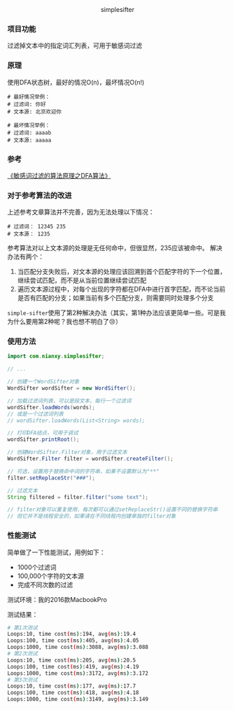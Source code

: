 <div style="text-align: center">simplesifter</div>

### 项目功能
过滤掉文本中的指定词汇列表，可用于敏感词过滤

### 原理
使用DFA状态树，最好的情况O(n)，最坏情况O(n!)
```properties
# 最好情况举例：
# 过滤词: 你好
# 文本源: 北京欢迎你

# 最坏情况举例：
# 过滤词: aaaab
# 文本源: aaaaa
```

### 参考
[《敏感词过滤的算法原理之DFA算法》](https://blog.csdn.net/cdj0311/article/details/79789480)

### 对于参考算法的改进
上述参考文章算法并不完善，因为无法处理以下情况：
```properties
# 过滤词： 12345 235
# 文本源： 1235
```
参考算法对以上文本源的处理是无任何命中，但很显然，235应该被命中。
解决办法有两个：
1. 当匹配分支失败后，对文本源的处理应该回溯到首个匹配字符的下一个位置，继续尝试匹配，而不是从当前位置继续尝试匹配
2. 遍历文本源过程中，对每个出现的字符都在DFA中进行首字匹配，而不论当前是否有匹配的分支；如果当前有多个匹配分支，则需要同时处理多个分支

`simple-sifter`使用了第2种解决办法（其实，第1种办法应该更简单一些。可是我为什么要用第2种呢？我也想不明白了:cry:）


### 使用方法
```java
import com.nianxy.simplesifter;

// ...

// 创建一个WordSifter对象
WordSifter wordSifter = new WordSifter();

// 加载过滤词列表，可以是段文本，每行一个过滤词
wordSifter.loadWords(words);
// 或是一个过滤词列表
// wordSifter.loadWords(List<String> words);

// 打印DFA结点，可用于调试
wordSifter.printRoot();

// 创建WordSifter.Filter对象，用于过滤文本
WordSifter.Filter filter = wordSifter.createFilter();

// 可选，设置用于替换命中词的字符串，如果不设置默认为"**"
filter.setReplaceStr("###");

// 过滤文本
String filtered = filter.filter("some text");

// filter对象可以重复使用，每次都可以通过setReplaceStr()设置不同的替换字符串
// 但它并不是线程安全的，如果请在不同线程内创建单独的filter对象
```

### 性能测试
简单做了一下性能测试，用例如下：
- 1000个过滤词
- 100,000个字符的文本源
- 完成不同次数的过滤

测试环境：我的2016款MacbookPro

测试结果：
```bash
# 第1次测试
Loops:10, time cost(ms):194, avg(ms):19.4
Loops:100, time cost(ms):405, avg(ms):4.05
Loops:1000, time cost(ms):3088, avg(ms):3.088
# 第2次测试
Loops:10, time cost(ms):205, avg(ms):20.5
Loops:100, time cost(ms):419, avg(ms):4.19
Loops:1000, time cost(ms):3172, avg(ms):3.172
# 第3次测试
Loops:10, time cost(ms):177, avg(ms):17.7
Loops:100, time cost(ms):418, avg(ms):4.18
Loops:1000, time cost(ms):3149, avg(ms):3.149
```
